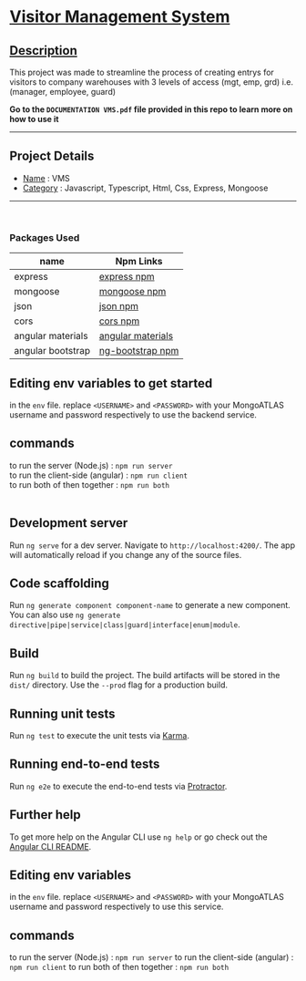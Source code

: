 # <ins> Visitor Management System </ins>

## <ins> Description </ins>

This project was made to streamline the process of creating entrys for visitors to company warehouses with
3 levels of access (mgt, emp, grd) i.e. (manager, employee, guard)

**Go to the `DOCUMENTATION VMS.pdf` file provided in this repo to learn more on how to use it**

---

## Project Details
* <ins>Name</ins> :  VMS
* <ins>Category</ins> :  Javascript, Typescript, Html, Css, Express, Mongoose

---
<br>

### Packages Used ###
| name    | Npm Links   |
| ------- | ------------ |
| express  | [express npm](https://www.npmjs.com/package/express) |
| mongoose | [mongoose npm](https://www.npmjs.com/package/mongoose) |
| json | [json npm](https://www.npmjs.com/package/json) |
| cors | [cors npm](https://www.npmjs.com/package/cors) |
| angular materials | [angular materials](https://material.angular.io/) |
| angular bootstrap | [ng-bootstrap npm](https://ng-bootstrap.github.io/#/home) |


## Editing env variables to get started
in the `env` file.
replace `<USERNAME>` and `<PASSWORD>` with your MongoATLAS username and password respectively to use the backend service.

## commands
to run the server (Node.js) : `npm run server` <br>
to run the client-side (angular) : `npm run client` <br>
to run both of then together : `npm run both` <br><br>

## Development server

Run `ng serve` for a dev server. Navigate to `http://localhost:4200/`. The app will automatically reload if you change any of the source files.

## Code scaffolding

Run `ng generate component component-name` to generate a new component. You can also use `ng generate directive|pipe|service|class|guard|interface|enum|module`.

## Build

Run `ng build` to build the project. The build artifacts will be stored in the `dist/` directory. Use the `--prod` flag for a production build.

## Running unit tests

Run `ng test` to execute the unit tests via [Karma](https://karma-runner.github.io).

## Running end-to-end tests

Run `ng e2e` to execute the end-to-end tests via [Protractor](http://www.protractortest.org/).

## Further help

To get more help on the Angular CLI use `ng help` or go check out the [Angular CLI README](https://github.com/angular/angular-cli/blob/master/README.md).

## Editing env variables
in the `env` file.
replace `<USERNAME>` and `<PASSWORD>` with your MongoATLAS username and password respectively to use this service.

## commands
to run the server (Node.js) : `npm run server`
to run the client-side (angular) : `npm run client`
to run both of then together : `npm run both`
